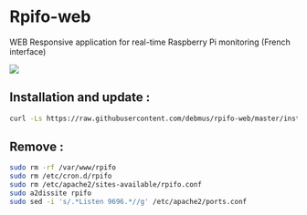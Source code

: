# Rpifo-web

WEB Responsive application for real-time Raspberry Pi monitoring (French interface)

![](https://i.imgur.com/U3eqkEz.png)

## Installation and update :
```bash
curl -Ls https://raw.githubusercontent.com/debmus/rpifo-web/master/install.sh| sudo bash
```

## Remove :
```bash
sudo rm -rf /var/www/rpifo
sudo rm /etc/cron.d/rpifo
sudo rm /etc/apache2/sites-available/rpifo.conf
sudo a2dissite rpifo
sudo sed -i 's/.*Listen 9696.*//g' /etc/apache2/ports.conf
```
